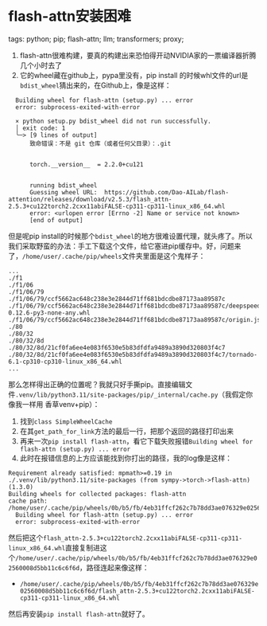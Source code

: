 flash-attn安装困难
=====

tags: python; pip; flash-attn; llm; transformers; proxy;

1. flash-attn很难构建，要真的构建出来恐怕得开动NVIDIA家的一票编译器折腾几个小时去了
2. 它的wheel藏在github上，pypa里没有，pip install 的时候whl文件的url是`bdist_wheel`猜出来的，在Github上，像是这样：

```
  Building wheel for flash-attn (setup.py) ... error
  error: subprocess-exited-with-error
  
  × python setup.py bdist_wheel did not run successfully.
  │ exit code: 1
  ╰─> [9 lines of output]
      致命错误：不是 git 仓库（或者任何父目录）：.git
      
      
      torch.__version__  = 2.2.0+cu121
      
      
      running bdist_wheel
      Guessing wheel URL:  https://github.com/Dao-AILab/flash-attention/releases/download/v2.5.3/flash_attn-2.5.3+cu122torch2.2cxx11abiFALSE-cp311-cp311-linux_x86_64.whl
      error: <urlopen error [Errno -2] Name or service not known>
      [end of output]
```

但是呢pip install的时候那个`bdist_wheel`的地方很难设置代理，就头疼了。所以我们采取野蛮的办法：手工下载这个文件，给它塞进pip缓存中。好，问题来了，`/home/user/.cache/pip/wheels`文件夹里面是这个鬼样子：

```
...
./f1
./f1/06
./f1/06/79
./f1/06/79/ccf5662ac648c238e3e2844d71ff681bdcdbe87173aa89587c
./f1/06/79/ccf5662ac648c238e3e2844d71ff681bdcdbe87173aa89587c/deepspeed-0.12.6-py3-none-any.whl
./f1/06/79/ccf5662ac648c238e3e2844d71ff681bdcdbe87173aa89587c/origin.json
./80
./80/32
./80/32/8d
./80/32/8d/21cf0fa6ee4e083f6530e5b83dfdfa9489a3890d320803f4c7
./80/32/8d/21cf0fa6ee4e083f6530e5b83dfdfa9489a3890d320803f4c7/tornado-6.1-cp310-cp310-linux_x86_64.whl
...
```

那么怎样得出正确的位置呢？我就只好手撕pip。直接编辑文件`.venv/lib/python3.11/site-packages/pip/_internal/cache.py`（我假定你像我一样用  香草venv+pip）：

1. 找到`class SimpleWheelCache`
2. 在其`get_path_for_link`方法的最后一行，把那个返回的路径打印出来
3. 再来一次`pip install flash-attn`，看它下载失败报错`Building wheel for flash-attn (setup.py) ... error`
4. 此时在报错信息的上方应该能找到你打出的路径，我的log像是这样：

```
Requirement already satisfied: mpmath>=0.19 in ./.venv/lib/python3.11/site-packages (from sympy->torch->flash-attn) (1.3.0)
Building wheels for collected packages: flash-attn
cache path: /home/user/.cache/pip/wheels/0b/b5/fb/4eb31ffcf262c7b78dd3ae076329e02560008d5bb11c6c6f6d
  Building wheel for flash-attn (setup.py) ... error
  error: subprocess-exited-with-error
```

然后把这个`flash_attn-2.5.3+cu122torch2.2cxx11abiFALSE-cp311-cp311-linux_x86_64.whl`直接复制进这个`/home/user/.cache/pip/wheels/0b/b5/fb/4eb31ffcf262c7b78dd3ae076329e02560008d5bb11c6c6f6d`，路径连起来像这样：

* `/home/user/.cache/pip/wheels/0b/b5/fb/4eb31ffcf262c7b78dd3ae076329e02560008d5bb11c6c6f6d/flash_attn-2.5.3+cu122torch2.2cxx11abiFALSE-cp311-cp311-linux_x86_64.whl`

然后再安装`pip install flash-attn`就好了。

